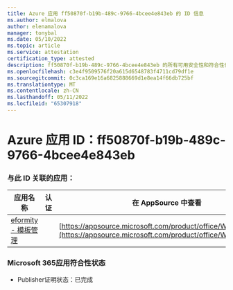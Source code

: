```yaml
---
title: Azure 应用 ff50870f-b19b-489c-9766-4bcee4e843eb 的 ID 信息
ms.author: elmalova
author: elenamalova
manager: tonybal
ms.date: 05/10/2022
ms.topic: article
ms.service: attestation
certification_type: attested
description: ff50870f-b19b-489c-9766-4bcee4e843eb 的所有可用安全性和符合性信息。
ms.openlocfilehash: c3e4f9509576f20a615d6548783f4711cd79df1e
ms.sourcegitcommit: 0c3ca169e16a6825888669d1e8ea14f66db725bf
ms.translationtype: MT
ms.contentlocale: zh-CN
ms.lasthandoff: 05/11/2022
ms.locfileid: "65307918"
---
```

# <a name="azure-app-id-ff50870f-b19b-489c-9766-4bcee4e843eb"></a>Azure 应用 ID：ff50870f-b19b-489c-9766-4bcee4e843eb


### <a name="apps-associated-with-this-id"></a>与此 ID 关联的应用：
| **应用名称** | **认证** | **在 AppSource 中查看** |
|--------------|---------------|-----------------------|
| [eformity - 模板管理](../forward/WA200003519.md) |  | [https://appsource.microsoft.com/product/office/WA200003519](https://appsource.microsoft.com/product/office/WA200003519) |

### <a name="microsoft-365-app-compliance-status"></a>Microsoft 365应用符合性状态
- Publisher证明状态：已完成
